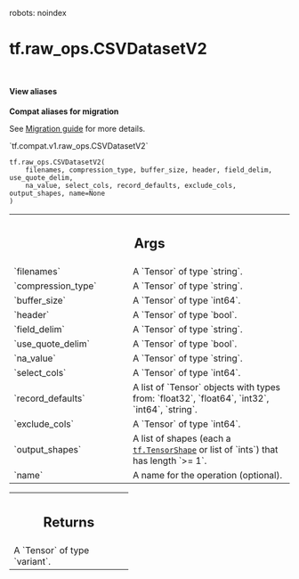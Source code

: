 robots: noindex

# tf.raw_ops.CSVDatasetV2

<!-- Insert buttons and diff -->

<table class="tfo-notebook-buttons tfo-api nocontent" align="left">

</table>





<section class="expandable">
  <h4 class="showalways">View aliases</h4>
  <p>
<b>Compat aliases for migration</b>
<p>See
<a href="https://www.tensorflow.org/guide/migrate">Migration guide</a> for
more details.</p>
<p>`tf.compat.v1.raw_ops.CSVDatasetV2`</p>
</p>
</section>

<pre class="devsite-click-to-copy prettyprint lang-py tfo-signature-link">
<code>tf.raw_ops.CSVDatasetV2(
    filenames, compression_type, buffer_size, header, field_delim, use_quote_delim,
    na_value, select_cols, record_defaults, exclude_cols, output_shapes, name=None
)
</code></pre>



<!-- Placeholder for "Used in" -->


<!-- Tabular view -->
 <table class="responsive fixed orange">
<colgroup><col width="214px"><col></colgroup>
<tr><th colspan="2"><h2 class="add-link">Args</h2></th></tr>

<tr>
<td>
`filenames`
</td>
<td>
A `Tensor` of type `string`.
</td>
</tr><tr>
<td>
`compression_type`
</td>
<td>
A `Tensor` of type `string`.
</td>
</tr><tr>
<td>
`buffer_size`
</td>
<td>
A `Tensor` of type `int64`.
</td>
</tr><tr>
<td>
`header`
</td>
<td>
A `Tensor` of type `bool`.
</td>
</tr><tr>
<td>
`field_delim`
</td>
<td>
A `Tensor` of type `string`.
</td>
</tr><tr>
<td>
`use_quote_delim`
</td>
<td>
A `Tensor` of type `bool`.
</td>
</tr><tr>
<td>
`na_value`
</td>
<td>
A `Tensor` of type `string`.
</td>
</tr><tr>
<td>
`select_cols`
</td>
<td>
A `Tensor` of type `int64`.
</td>
</tr><tr>
<td>
`record_defaults`
</td>
<td>
A list of `Tensor` objects with types from: `float32`, `float64`, `int32`, `int64`, `string`.
</td>
</tr><tr>
<td>
`exclude_cols`
</td>
<td>
A `Tensor` of type `int64`.
</td>
</tr><tr>
<td>
`output_shapes`
</td>
<td>
A list of shapes (each a <a href="../../tf/TensorShape.md"><code>tf.TensorShape</code></a> or list of `ints`) that has length `>= 1`.
</td>
</tr><tr>
<td>
`name`
</td>
<td>
A name for the operation (optional).
</td>
</tr>
</table>



<!-- Tabular view -->
 <table class="responsive fixed orange">
<colgroup><col width="214px"><col></colgroup>
<tr><th colspan="2"><h2 class="add-link">Returns</h2></th></tr>
<tr class="alt">
<td colspan="2">
A `Tensor` of type `variant`.
</td>
</tr>

</table>

